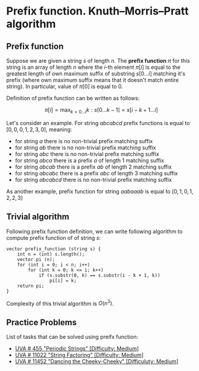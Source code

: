 <!--?title Prefix function. KMP Algorithm-->

# Prefix function. Knuth–Morris–Pratt algorithm

## Prefix function
Suppose we are given a string $s$ of length $n$. The **prefix function** $\pi$ for this string is an array of length $n$ where the $i$-th element $\pi[i]$ is equal to the greatest length of own maximum suffix of substring $s[0...i]$ matching it's prefix (where own maximum suffix means that it doesn't match entire string). In particular, value of $\pi[0]$ is equal to 0.

Definition of prefix function can be written as follows:

$$ \pi[i] = \max_{k=0 \ldots i} k : s[0 \ldots k-1] = s[i-k+1 \ldots i] $$

Let's consider an example. For string $abcabcd$ prefix functions is equal to $[0, 0, 0, 1, 2, 3, 0]$, meaning:

- for string $a$ there is no non-trivial prefix matching suffix
- for string $ab$ there is no non-trivial prefix matching suffix
- for string $abc$ there is no non-trivial prefix matching suffix
- for string $abca$ there is a prefix $a$ of length 1 matching suffix
- for string $abcab$ there is a prefix $ab$ of length 2 matching suffix
- for string $abcabc$ there is a prefix $abc$ of length 3 matching suffix
- for string $abcabcd$ there is no non-trivial prefix matching suffix

As another example, prefix function for string $aabaaab$ is equal to $[0, 1, 0, 1, 2, 2, 3]$

## Trivial algorithm

Following prefix function definition, we can write following algorithm to compute prefix function of of string $s$:

<pre><code>vector<int> prefix_function (string s) {
	int n = (int) s.length();
	vector<int> pi (n);
	for (int i = 0; i < n; i++)
		for (int k = 0; k <= i; k++)
			if (s.substr(0, k) == s.substr(i - k + 1, k))
				pi[i] = k;
	return pi;
}</code></pre>

Complexity of this trivial algorithm is $O(n^3)$.

## Practice Problems

List of tasks that can be solved using preifx function:

* [UVA # 455 "Periodic Strings" [Difficulty: Medium]](http://uva.onlinejudge.org/index.php?option=onlinejudge&page=show_problem&problem=396)
* [UVA # 11022 "String Factoring" [Difficulty: Medium]](http://uva.onlinejudge.org/index.php?option=onlinejudge&page=show_problem&problem=1963)
* [UVA # 11452 "Dancing the Cheeky-Cheeky" [Difficuluty: Medium]](https://uva.onlinejudge.org/index.php?option=onlinejudge&page=show_problem&problem=2447)
